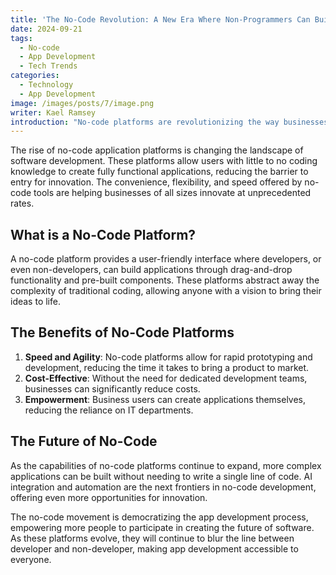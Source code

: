 ```yaml
---
title: 'The No-Code Revolution: A New Era Where Non-Programmers Can Build Apps'
date: 2024-09-21
tags:
  - No-code
  - App Development
  - Tech Trends
categories:
  - Technology
  - App Development
image: /images/posts/7/image.png
writer: Kael Ramsey
introduction: "No-code platforms are revolutionizing the way businesses approach application development by empowering users to create software without traditional coding skills. In this post, we explore the profound impact of no-code platforms on the tech industry and what the future holds.  First, the emergence of no-code platforms has democratized software development, making it accessible to a much wider audience beyond those with specialized programming knowledge. This shift has significantly lowered the barriers to innovation, enabling a diverse range of ideas to come to fruition. By providing intuitive, visual interfaces and pre-built components, these platforms allow individuals from various backgrounds to transform their concepts into functional applications"
---
```


The rise of no-code application platforms is changing the landscape of software development. These platforms allow users with little to no coding knowledge to create fully functional applications, reducing the barrier to entry for innovation. The convenience, flexibility, and speed offered by no-code tools are helping businesses of all sizes innovate at unprecedented rates.

## What is a No-Code Platform?

A no-code platform provides a user-friendly interface where developers, or even non-developers, can build applications through drag-and-drop functionality and pre-built components. These platforms abstract away the complexity of traditional coding, allowing anyone with a vision to bring their ideas to life.

## The Benefits of No-Code Platforms

1. **Speed and Agility**: No-code platforms allow for rapid prototyping and development, reducing the time it takes to bring a product to market.
2. **Cost-Effective**: Without the need for dedicated development teams, businesses can significantly reduce costs.
3. **Empowerment**: Business users can create applications themselves, reducing the reliance on IT departments.

## The Future of No-Code

As the capabilities of no-code platforms continue to expand, more complex applications can be built without needing to write a single line of code. AI integration and automation are the next frontiers in no-code development, offering even more opportunities for innovation.

The no-code movement is democratizing the app development process, empowering more people to participate in creating the future of software. As these platforms evolve, they will continue to blur the line between developer and non-developer, making app development accessible to everyone.

